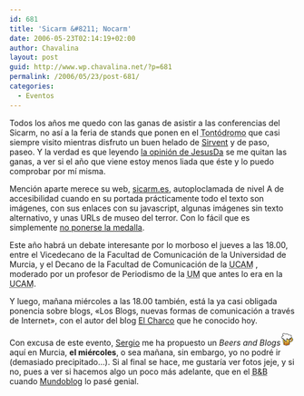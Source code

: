 ```yaml
---
id: 681
title: 'Sicarm &#8211; Nocarm'
date: 2006-05-23T02:14:19+02:00
author: Chavalina
layout: post
guid: http://www.wp.chavalina.net/?p=681
permalink: /2006/05/23/post-681/
categories:
  - Eventos
---
```

Todos los a&ntilde;os me quedo con las ganas de asistir a las conferencias del Sicarm, no así a la feria de stands que ponen en el <acronym title="Paseo Alfonso X el Sabio en Murcia">Tontódromo</acronym> que casi siempre visito mientras disfruto un buen helado de <a href="http://www.helados-lafuensanta.com/" target="_blank" title="Helados Sirvent, horrible web, magníficos helados">Sirvent</a> y de paso, paseo. Y la verdad es que leyendo <a href="http://sol.blogia.com/2006/052301-nocarm-la-sociedad-del-desconocimiento.php" target="_blank">la opinión de JesusDa</a> se me quitan las ganas, a ver si el a&ntilde;o que viene estoy menos liada que éste y lo puedo comprobar por mí misma.

Mención aparte merece su web, <a href="http://www.sicarm.es/" target="_blank">sicarm.es</a>, autoploclamada de nivel A de accesibilidad cuando en su portada prácticamente todo el texto son imágenes, con sus enlaces con su javascript, algunas imágenes sin texto alternativo, y unas URLs de museo del terror. Con lo fácil que es simplemente <a href="http://usalo.es/146/fraudes-medallistas/" target="_blank">no ponerse la medalla</a>.

Este a&ntilde;o habrá un debate interesante por lo morboso el jueves a las 18.00, entre el Vicedecano de la Facultad de Comunicación de la Universidad de Murcia, y el Decano de la Facultad de Comunicación de la <acronym title="Universidad Católica San Antonio de Murcia">UCAM</acronym> , moderado por un profesor de Periodismo de la <acronym title="Universidad de Murcia">UM</acronym> que antes lo era en la <acronym title="Universidad Católica San Antonio de Murcia">UCAM</acronym>.

Y luego, ma&ntilde;ana miércoles a las 18.00 también, está la ya casi obligada ponencia sobre blogs, «Los Blogs, nuevas formas de comunicación a través de Internet», con el autor del blog <a href="http://blogs.periodistadigital.com/elcharco.php" target="_blank">El Charco</a> que he conocido hoy.

Con excusa de este evento, <a href="http://www.egaleradas.blogspot.com/" target="_blank">Sergio</a> me ha propuesto un <em lang="en">Beers and Blogs</em>![cerveza](/imagenes/emoticonos/cerveza.gif) aquí en Murcia, **el miércoles**, o sea ma&ntilde;ana, sin embargo, yo no podré ir (demasiado precipitado…). Si al final se hace, me gustaría ver fotos jeje, y si no, pues a ver si hacemos algo un poco más adelante, que en el <acronym title="Beers and Blogs">B&B</acronym> cuando <a href="http://mundoblog06.blogspot.com/" target="_blank">Mundoblog</a> lo pasé genial.